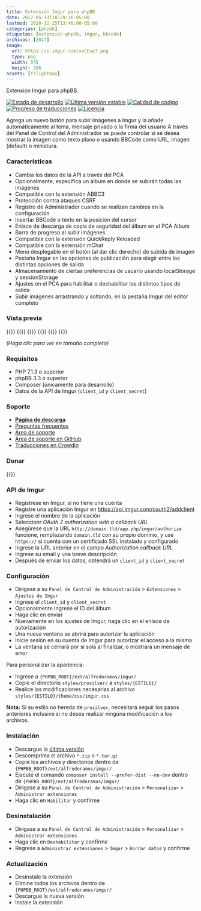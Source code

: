 ```yaml
---
title: Extensión Imgur para phpBB
date: 2017-05-13T18:29:16-05:00
lastmod: 2020-12-25T13:46:00-05:00
categorias: [phpbb]
etiquetas: [extension-phpbb, imgur, bbcode]
archivos: [2017]
image:
  url: https://i.imgur.com/xxCEse7.png
  type: png
  width: 545
  height: 306
assets: [fslightbox]
---
```

Extensión Imgur para phpBB.

[![Estado de desarrollo](https://img.shields.io/github/workflow/status/AlfredoRamos/phpbb-ext-imgur/GitHub%20Actions%20CI?style=flat-square)](https://github.com/AlfredoRamos/phpbb-ext-imgur/actions)
[![Última versión estable](https://img.shields.io/github/tag/AlfredoRamos/phpbb-ext-imgur.svg?label=stable&style=flat-square)](https://github.com/AlfredoRamos/phpbb-ext-imgur/releases)
[![Calidad de código](https://img.shields.io/codacy/grade/e45e4f83b6724dfe97c43b596ec61d3b.svg?style=flat-square)](https://app.codacy.com/gh/AlfredoRamos/phpbb-ext-imgur/dashboard)
[![Progreso de traducciones](https://badges.crowdin.net/phpbb-ext-imgur/localized.svg)](https://crowdin.com/project/phpbb-ext-imgur)
[![Licencia](https://img.shields.io/github/license/AlfredoRamos/phpbb-ext-imgur.svg?style=flat-square)](https://raw.githubusercontent.com/AlfredoRamos/phpbb-ext-imgur/master/license.txt)

Agrega un nuevo botón para subir imágenes a Imgur y la añade automáticamente al tema, mensaje privado o la firma del usuario A través del Panel de Control del Administrador se puede controlar si se desea mostrar la imagen como texto plano o usando BBCode como URL, imagen (default) o miniatura.

<!--more-->
### Características

- Cambia los datos de la API a través del PCA
- Opcionalmente, especifica un álbum en donde se subirán todas las imágenes
- Compatible con la extensión ABBC3
- Protección contra ataques CSRF
- Registro de Administrador cuando se realizan cambios en la configuración
- Insertar BBCode o texto en la posición del cursor
- Enlace de descarga de copia de seguridad del álbum en el PCA Album
- Barra de progreso al subir imágenes
- Compatible con la extensión QuickReply Reloaded
- Compatible con la extensión mChat
- Menú desplegable en el botón (al dar clic derecho) de subida de imagen
- Pestaña Imgur en las opciones de publicación para elegir entre las distintas opciones de salida
- Almacenamiento de ciertas preferencias de usuario usando localStorage y sessionStorage
- Ajustes en el PCA para habilitar o deshabilitar los distintos tipos de salida
- Subir imágenes arrastrando y soltando, en la pestaña Imgur del editor completo

### Vista previa

{{<preview src="https://i.imgur.com/FDKbWoqb.png" link="https://i.imgur.com/FDKbWoq.png" alt="Ajustes del PCA">}}
{{<preview src="https://i.imgur.com/xxCEse7b.png" link="https://i.imgur.com/xxCEse7.png" alt="Ajustes de la API">}}
{{<preview src="https://i.imgur.com/CKcYnY2b.png" link="https://i.imgur.com/CKcYnY2.png" alt="Ajustes de salida">}}
{{<preview src="https://i.imgur.com/8C7sMR2b.png" link="https://i.imgur.com/8C7sMR2.png" alt="Tema">}}
{{<preview src="https://i.imgur.com/YZNmOxeb.png" link="https://i.imgur.com/YZNmOxe.png" alt="Menú de salida">}}
{{<preview src="https://i.imgur.com/a7UUoEYb.png" link="https://i.imgur.com/a7UUoEY.png" alt="Pestaña de salida">}}

*(Haga clic para ver en tamaño completo)*

### Requisitos

- PHP 7.1.3 o superior
- phpBB 3.3 o superior
- Composer (únicamente para desarrollo)
- Datos de la API de Imgur (`client_id` y `client_secret`)

### Soporte

- [**Página de descarga**](https://www.phpbb.com/customise/db/extension/imgur/)
- [Preguntas frecuentes](https://www.phpbb.com/customise/db/extension/imgur/faq)
- [Área de soporte](https://www.phpbb.com/customise/db/extension/imgur/support)
- [Área de soporte en GitHub](https://github.com/AlfredoRamos/phpbb-ext-imgur/issues)
- [Traducciones en Crowdin](https://crowdin.com/project/phpbb-ext-imgur)

### Donar

{{<donate>}}

### API de Imgur

- Registrese en Imgur, si no tiene una cuenta
- Registre una aplicación Imgur en https://api.imgur.com/oauth2/addclient
- Ingrese el nombre de la aplicación
- Seleccionr *OAuth 2 authorization with a callback URL*
- Asegúrese que la URL `http://domain.tld/app.php/imgur/authorize` funcione, remplazando `domain.tld` con su propio dominio, y use `https://` si cuenta con un certificado SSL instalado y configurado
- Ingrese la URL anterior en el campo *Authorization callback URL*
- Ingrese su email y una breve descripción
- Después de enviar los datos, obtendrá un `client_id` y `client_secret`

### Configuración

- Dirígase a su `Panel de Control de Administración` > `Extensiones` > `Ajustes de Imgur`
- Ingrese el `client_id` y `client_secret`
- Opcionalmente ingrese el ID del álbum
- Haga clic en enviar
- Nuevamente en los ajustes de Imgur, haga clic en el enlace de autorización
- Una nueva ventana se abrirá para autorizar la aplicación
- Inicie sesión en su cuenta de Imgur para autorizar el acceso a la misma
- La ventana se cerrará por si sola al finalizar, o mostrará un mensaje de error

Para personalizar la apariencia:

- Ingrese a `{PHPBB_ROOT}/ext/alfredoramos/imgur/`
- Copie el directorio `styles/prosilver/` a `styles/{ESTILO}/`
- Realice las modificaciones necesarias al archivo `styles/{ESTILO}/theme/css/imgur.css`

**Nota:** Si su estilo no hereda de `prosilver`, necesitará seguir los pasos anteriores inclusive si no desea realizar ningúna modificación a los archivos.

### Instalación

- Descargue la [última versión](https://github.com/AlfredoRamos/phpbb-ext-imgur/releases)
- Descomprima el archivo `*.zip` o `*.tar.gz`
- Copie los archivos y directorios dentro de `{PHPBB_ROOT}/ext/alfredoramos/imgur/`
- Ejecute el comando `composer install --prefer-dist --no-dev` dentro de `{PHPBB_ROOT}/ext/alfredoramos/imgur/`
- Dirígase a su `Panel de Control de Administración` > `Personalizar` > `Administrar extensiones`
- Haga clic en `Habilitar` y confirme

### Desinstalación

- Dirígase a su `Panel de Control de Administración` > `Personalizar` > `Administrar extensiones`
- Haga clic en `Deshabilitar` y confirme
- Regrese a `Administrar extensiones` > `Imgur` > `Borrar datos` y confirme

### Actualización

- Desinstale la extensión
- Elimine todos los archivos dentro de `{PHPBB_ROOT}/ext/alfredoramos/imgur/`
- Descargue la nueva versión
- Instale la extensión
